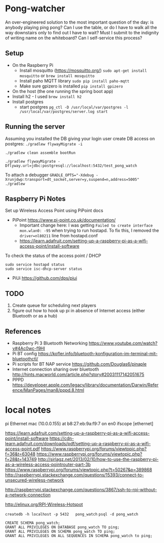 # Pong-watcher

An over-engineered solution to the most important question of the day: is anybody playing ping pong? Can I use the table,
or do I have to walk all the way downstairs only to find out I have to wait? Must I submit to the indignity of writing
name on the whiteboard? Can I self-service this process?

## Setup
* On the Raspberry Pi
    * Install mosquitto (https://mosquitto.org/)
    `sudo apt-get install mosquitto` or `brew install mosquitto`
    * Install paho MQTT library
    `sudo pip install paho-mqtt`
    * Make sure gpizero is installed
    `pip install gpizero`
* On the host (the one running the spring boot app)
* Install h2 - I used `brew install h2`
* Install postgres
    * start postgres
      `pg_ctl -D /usr/local/var/postgres -l /usr/local/var/postgres/server.log start`

## Running the server

Assuming you installed the DB giving your login user create DB access on postgres:
`./gradlew flywayMigrate -i`

`./gradlew clean assemble bootRun`

`./gradlew flywayMigrate -Dflyway.url=jdbc:postgresql://localhost:5432/test_pong_watch`

To attach a debugger
`GRADLE_OPTS="-Xdebug -Xrunjdwp:transport=dt_socket,server=y,suspend=n,address=5005" ./gradlew`

## Raspberry Pi Notes
Set up Wireless Access Point using PiPoint docs
* PiPoint https://www.pi-point.co.uk/documentation/
    * Important change here: I was getting `Failed to create interface mon.wlan0: -95` when trying to run hostapd. To
    fix this, I removed the `driver=nl80211` line from hostapd.conf
    * https://learn.adafruit.com/setting-up-a-raspberry-pi-as-a-wifi-access-point/install-software

To check the status of the access point / DHCP
````
sudo service hostapd status
sudo service isc-dhcp-server status
````
* PiUi https://github.com/dps/piui

## TODO
1. Create queue for scheduling next players
2. figure out how to hook up pi in absence of Internet access (either Bluetooth or as a hub)

## References

* Raspberry Pi 3 Bluetooth Networking https://www.youtube.com/watch?v#4Ac0wc-f9HI
* Pi BT config https://kofler.info/bluetooth-konfiguration-im-terminal-mit-bluetoothctl/
* Pi scripts for BT NAP service https://github.com/Douglas6/pinaple
* Internet connection sharing over bluetooth http://hints.macworld.com/article.php?story#20031117142051675
* PPPD https://developer.apple.com/legacy/library/documentation/Darwin/Reference/ManPages/man8/pppd.8.html


# local notes
pi Ethernet mac
(10.0.0.155) at b8:27:eb:9a:f9:7 on en0 ifscope [ethernet]


https://learn.adafruit.com/setting-up-a-raspberry-pi-as-a-wifi-access-point/install-software
https://cdn-learn.adafruit.com/downloads/pdf/setting-up-a-raspberry-pi-as-a-wifi-access-point.pdf
https://www.raspberrypi.org/forums/viewtopic.php?f=36&t=63048
https://www.raspberrypi.org/forums/viewtopic.php?f=28&t=143749
http://sirlagz.net/2013/02/10/how-to-use-the-raspberry-pi-as-a-wireless-access-pointrouter-part-3b
https://www.raspberrypi.org/forums/viewtopic.php?t=50267&p=389868
http://raspberrypi.stackexchange.com/questions/15393/connect-to-unsecured-wireless-network


http://raspberrypi.stackexchange.com/questions/3867/ssh-to-rpi-without-a-network-connection

http://elinux.org/RPI-Wireless-Hotspot

`createdb -h localhost -p 5432   pong_watch`
`psql -d pong_watch`
```
CREATE SCHEMA pong_watch;
GRANT ALL PRIVILEGES ON DATABASE pong_watch TO ping;
GRANT ALL PRIVILEGES ON SCHEMA pong_watch TO ping;
GRANT ALL PRIVILEGES ON ALL SEQUENCES IN SCHEMA pong_watch to ping;
```